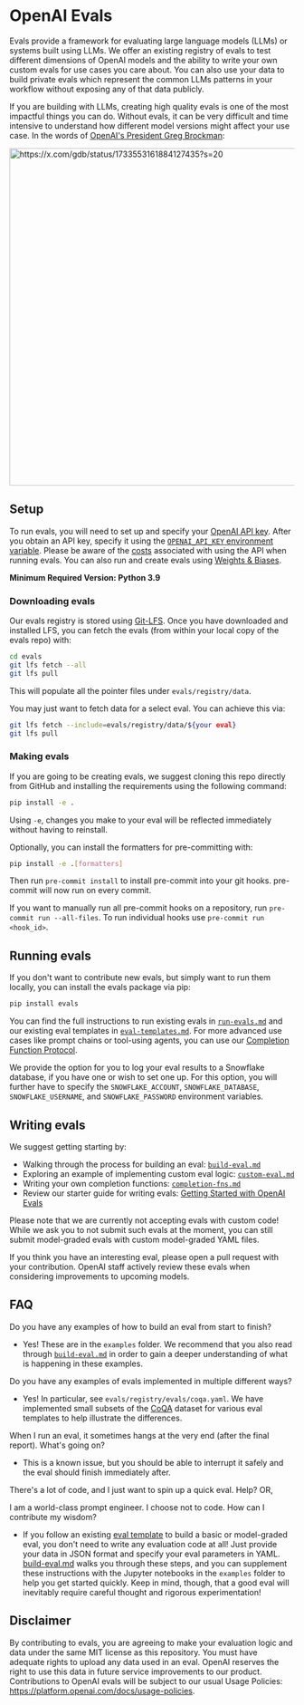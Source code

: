 # OpenAI Evals

Evals provide a framework for evaluating large language models (LLMs) or systems built using LLMs. We offer an existing registry of evals to test different dimensions of OpenAI models and the ability to write your own custom evals for use cases you care about. You can also use your data to build private evals which represent the common LLMs patterns in your workflow without exposing any of that data publicly.

If you are building with LLMs, creating high quality evals is one of the most impactful things you can do. Without evals, it can be very difficult and time intensive to understand how different model versions might affect your use case. In the words of [OpenAI's President Greg Brockman](https://twitter.com/gdb/status/1733553161884127435):

<img width="596" alt="https://x.com/gdb/status/1733553161884127435?s=20" src="https://github.com/openai/evals/assets/35577566/ce7840ff-43a8-4d88-bb2f-6b207410333b">

## Setup

To run evals, you will need to set up and specify your [OpenAI API key](https://platform.openai.com/account/api-keys). After you obtain an API key, specify it using the [`OPENAI_API_KEY` environment variable](https://platform.openai.com/docs/quickstart/step-2-setup-your-api-key). Please be aware of the [costs](https://openai.com/pricing) associated with using the API when running evals. You can also run and create evals using [Weights & Biases](https://wandb.ai/wandb_fc/openai-evals/reports/OpenAI-Evals-Demo-Using-W-B-Prompts-to-Run-Evaluations--Vmlldzo0MTI4ODA3).

**Minimum Required Version: Python 3.9**

### Downloading evals

Our evals registry is stored using [Git-LFS](https://git-lfs.com/). Once you have downloaded and installed LFS, you can fetch the evals (from within your local copy of the evals repo) with:
```sh
cd evals
git lfs fetch --all
git lfs pull
```

This will populate all the pointer files under `evals/registry/data`.

You may just want to fetch data for a select eval. You can achieve this via:
```sh
git lfs fetch --include=evals/registry/data/${your eval}
git lfs pull
```

### Making evals

If you are going to be creating evals, we suggest cloning this repo directly from GitHub and installing the requirements using the following command:

```sh
pip install -e .
```

Using `-e`, changes you make to your eval will be reflected immediately without having to reinstall.

Optionally, you can install the formatters for pre-committing with:

```sh
pip install -e .[formatters]
```

Then run `pre-commit install` to install pre-commit into your git hooks. pre-commit will now run on every commit.

If you want to manually run all pre-commit hooks on a repository, run `pre-commit run --all-files`. To run individual hooks use `pre-commit run <hook_id>`.

## Running evals

If you don't want to contribute new evals, but simply want to run them locally, you can install the evals package via pip:

```sh
pip install evals
```

You can find the full instructions to run existing evals in [`run-evals.md`](run-evals.md) and our existing eval templates in [`eval-templates.md`](eval-templates.md). For more advanced use cases like prompt chains or tool-using agents, you can use our [Completion Function Protocol](completion-fns.md).

We provide the option for you to log your eval results to a Snowflake database, if you have one or wish to set one up. For this option, you will further have to specify the `SNOWFLAKE_ACCOUNT`, `SNOWFLAKE_DATABASE`, `SNOWFLAKE_USERNAME`, and `SNOWFLAKE_PASSWORD` environment variables.

## Writing evals

We suggest getting starting by: 

- Walking through the process for building an eval: [`build-eval.md`](build-eval.md)
- Exploring an example of implementing custom eval logic: [`custom-eval.md`](custom-eval.md)
- Writing your own completion functions: [`completion-fns.md`](completion-fns.md)
- Review our starter guide for writing evals: [Getting Started with OpenAI Evals](https://cookbook.openai.com/examples/evaluation/getting_started_with_openai_evals)

Please note that we are currently not accepting evals with custom code! While we ask you to not submit such evals at the moment, you can still submit model-graded evals with custom model-graded YAML files.

If you think you have an interesting eval, please open a pull request with your contribution. OpenAI staff actively review these evals when considering improvements to upcoming models.

## FAQ

Do you have any examples of how to build an eval from start to finish?

- Yes! These are in the `examples` folder. We recommend that you also read through [`build-eval.md`](build-eval.md) in order to gain a deeper understanding of what is happening in these examples.

Do you have any examples of evals implemented in multiple different ways?

- Yes! In particular, see `evals/registry/evals/coqa.yaml`. We have implemented small subsets of the [CoQA](https://stanfordnlp.github.io/coqa/) dataset for various eval templates to help illustrate the differences.

When I run an eval, it sometimes hangs at the very end (after the final report). What's going on?

- This is a known issue, but you should be able to interrupt it safely and the eval should finish immediately after.

There's a lot of code, and I just want to spin up a quick eval. Help? OR,

I am a world-class prompt engineer. I choose not to code. How can I contribute my wisdom?

- If you follow an existing [eval template](eval-templates.md) to build a basic or model-graded eval, you don't need to write any evaluation code at all! Just provide your data in JSON format and specify your eval parameters in YAML. [build-eval.md](build-eval.md) walks you through these steps, and you can supplement these instructions with the Jupyter notebooks in the `examples` folder to help you get started quickly. Keep in mind, though, that a good eval will inevitably require careful thought and rigorous experimentation!

## Disclaimer

By contributing to evals, you are agreeing to make your evaluation logic and data under the same MIT license as this repository. You must have adequate rights to upload any data used in an eval. OpenAI reserves the right to use this data in future service improvements to our product. Contributions to OpenAI evals will be subject to our usual Usage Policies: https://platform.openai.com/docs/usage-policies.
